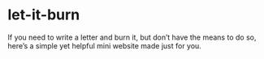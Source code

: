 # let-it-burn
If you need to write a letter and burn it, but don’t have the means to do so, here’s a simple yet helpful mini website made just for you.
